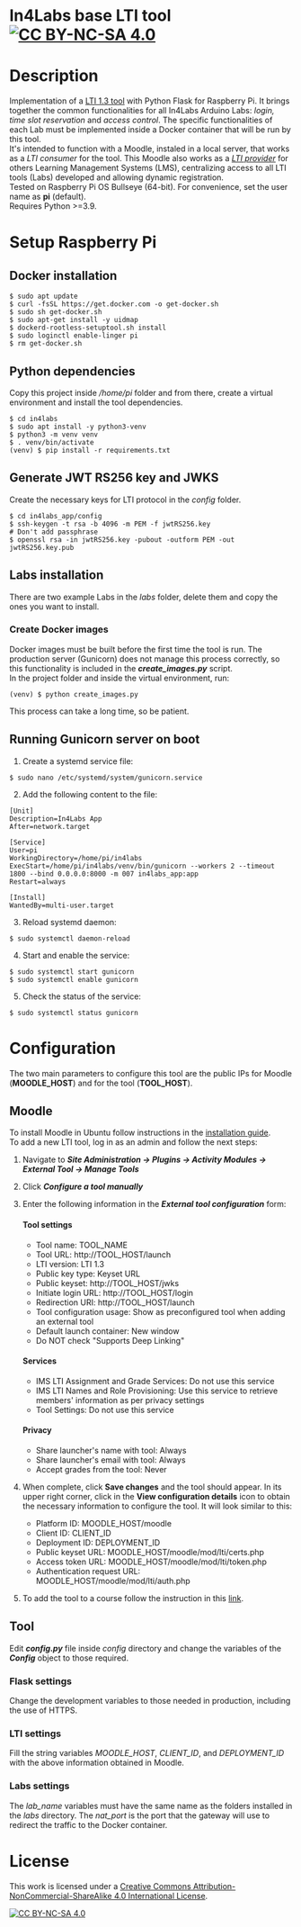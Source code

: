 In4Labs base LTI tool  [![CC BY-NC-SA 4.0][cc-by-nc-sa-shield]][cc-by-nc-sa]
=====
# Description
Implementation of a [LTI 1.3 tool](https://www.imsglobal.org/activity/learning-tools-interoperability) with Python Flask for Raspberry Pi. It brings together the common functionalities for all In4Labs Arduino Labs: _login, time slot reservation_ and _access control_. The specific functionalities of each Lab must be implemented inside a Docker container that will be run by this tool.  
It's intended to function with a Moodle, instaled in a local server, that works as a _LTI consumer_ for the tool. This Moodle also works as a [_LTI provider_](https://docs.moodle.org/402/en/Publish_as_LTI_tool) for others Learning Management Systems (LMS), centralizing access to all LTI tools (Labs) developed and allowing dynamic registration.  
Tested on Raspberry Pi OS Bullseye (64-bit). For convenience, set the user name as **pi** (default).  
Requires Python >=3.9.

# Setup Raspberry Pi
## Docker installation
```
$ sudo apt update
$ curl -fsSL https://get.docker.com -o get-docker.sh
$ sudo sh get-docker.sh
$ sudo apt-get install -y uidmap
$ dockerd-rootless-setuptool.sh install
$ sudo loginctl enable-linger pi
$ rm get-docker.sh
```
## Python dependencies
Copy this project inside _/home/pi_ folder and from there, create
a virtual environment and install the tool dependencies.
```
$ cd in4labs
$ sudo apt install -y python3-venv
$ python3 -m venv venv
$ . venv/bin/activate
(venv) $ pip install -r requirements.txt
```
## Generate JWT RS256 key and JWKS
Create the necessary keys for LTI protocol in the *config* folder.
```
$ cd in4labs_app/config
$ ssh-keygen -t rsa -b 4096 -m PEM -f jwtRS256.key
# Don't add passphrase
$ openssl rsa -in jwtRS256.key -pubout -outform PEM -out jwtRS256.key.pub
```
## Labs installation
There are two example Labs in the _labs_ folder, delete them and copy the ones you want to install.
### Create Docker images
Docker images must be built before the first time the tool is run. The production server (Gunicorn) does not manage this process correctly, so this functionality is included in the **_create_images.py_** script.  
In the project folder and inside the virtual environment, run:
```
(venv) $ python create_images.py
```
This process can take a long time, so be patient.
## Running Gunicorn server on boot
1. Create a systemd service file:
```
$ sudo nano /etc/systemd/system/gunicorn.service
```
2. Add the following content to the file:
```
[Unit]
Description=In4Labs App
After=network.target

[Service]
User=pi
WorkingDirectory=/home/pi/in4labs
ExecStart=/home/pi/in4labs/venv/bin/gunicorn --workers 2 --timeout 1800 --bind 0.0.0.0:8000 -m 007 in4labs_app:app
Restart=always

[Install]
WantedBy=multi-user.target
```
3. Reload systemd daemon:
```
$ sudo systemctl daemon-reload
```
4. Start and enable the service:
```
$ sudo systemctl start gunicorn
$ sudo systemctl enable gunicorn
```
5. Check the status of the service:
```
$ sudo systemctl status gunicorn
```

# Configuration
The two main parameters to configure this tool are the public IPs for Moodle (**MOODLE_HOST**) and for the tool (**TOOL_HOST**).
## Moodle
To install Moodle in Ubuntu follow instructions in the [installation guide](https://docs.moodle.org/402/en/Step-by-step_Installation_Guide_for_Ubuntu).  
To add a new LTI tool, log in as an admin and follow the next steps:
1. Navigate to **_Site Administration -> Plugins -> Activity Modules -> External Tool -> Manage Tools_**
2. Click **_Configure a tool manually_** 
3. Enter the following information in the **_External tool configuration_** form: 
   #### Tool settings
   - Tool name: TOOL_NAME
   - Tool URL: http://TOOL_HOST/launch
   - LTI version: LTI 1.3
   - Public key type: Keyset URL
   - Public keyset: http://TOOL_HOST/jwks
   - Initiate login URL: http://TOOL_HOST/login
   - Redirection URI: http://TOOL_HOST/launch
   - Tool configuration usage: Show as preconfigured tool when adding an external tool
   - Default launch container: New window
   - Do NOT check "Supports Deep Linking"
   #### Services
   - IMS LTI Assignment and Grade Services: Do not use this service
   - IMS LTI Names and Role Provisioning: Use this service to retrieve members' information as per privacy settings 
   - Tool Settings: Do not use this service
   #### Privacy
   - Share launcher's name with tool: Always
   - Share launcher's email with tool: Always
   - Accept grades from the tool: Never
  
4. When complete, click **Save changes** and the tool should appear. In its upper right corner, click in the **View configuration details** icon to obtain the necessary information to configure the tool. It will look similar to this:
   - Platform ID: MOODLE_HOST/moodle
   - Client ID: CLIENT_ID
   - Deployment ID: DEPLOYMENT_ID
   - Public keyset URL: MOODLE_HOST/moodle/mod/lti/certs.php
   - Access token URL: MOODLE_HOST/moodle/mod/lti/token.php
   - Authentication request URL: MOODLE_HOST/moodle/mod/lti/auth.php
5. To add the tool to a course follow the instruction in this [link](https://docs.moodle.org/402/en/External_tool).

## Tool
Edit **_config.py_** file inside _config_ directory and change the variables of the **_Config_** object to those required.
### Flask settings
Change the development variables to those needed in production, including the use of HTTPS. 
### LTI settings
Fill the string variables *MOODLE_HOST*, *CLIENT_ID*, and *DEPLOYMENT_ID* with the above information obtained in Moodle.
### Labs settings
The *lab_name* variables must have the same name as the folders installed in the *labs* directory. The *nat_port* is the port that the gateway will use to redirect the traffic to the Docker container.
# License
This work is licensed under a
[Creative Commons Attribution-NonCommercial-ShareAlike 4.0 International License][cc-by-nc-sa].

[![CC BY-NC-SA 4.0][cc-by-nc-sa-image]][cc-by-nc-sa]

[cc-by-nc-sa]: http://creativecommons.org/licenses/by-nc-sa/4.0/
[cc-by-nc-sa-image]: https://licensebuttons.net/l/by-nc-sa/4.0/88x31.png
[cc-by-nc-sa-shield]: https://img.shields.io/badge/License-CC%20BY--NC--SA%204.0-lightgrey.svg
